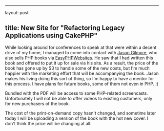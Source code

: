 <hr />

<p>layout: post</p>

<h2>title: New Site for "Refactoring Legacy Applications using CakePHP"</h2>

<p>
While looking around for conferences to speak at that were within a decent drive of my home, I managed to come into contact with <a href="http://twitter.com/wjgilmore">Jason Gilmore</a>, who also sells PHP books via <a href="http://www.easyphpwebsites.com/">EasyPHPWebsites</a>.  He saw that I had written this book and offered to put it up for sale via his site.  As a result, the price of the book has gone up by $3 to handle some of the new costs, but I'm much happier with the marketing effort that will be accompanying the book.   Jason makes his living doing this sort of thing, so I'm happy to have a mentor for this process.  I have plans for future books, some of them not even in PHP. ;)
</p>

<p>
Bundled with the PDF will be access to some PHP-related screencasts.  Unfortunately I will not be able to offer videos to existing customers, only for new purchasers of the book.
</p>

<p>
The cost of the print-on-demand copy hasn't changed, and sometime later today I will be uploading a version of the book with the hot new cover.  I don't think the price will be changing at all.
</p>

